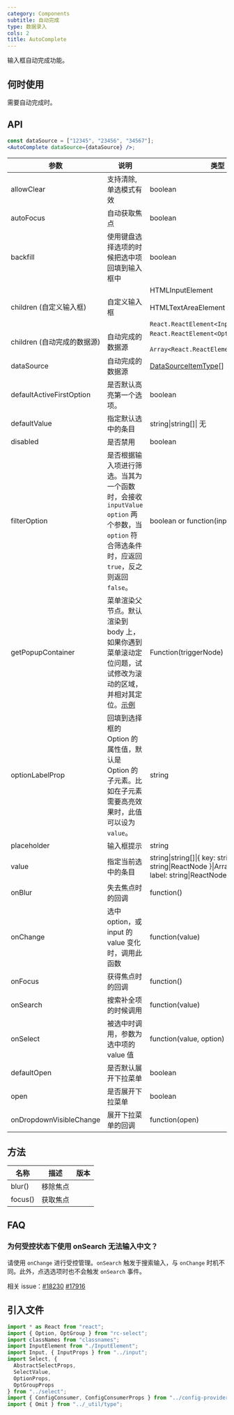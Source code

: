 ```yaml
---
category: Components
subtitle: 自动完成
type: 数据录入
cols: 2
title: AutoComplete
---
```


输入框自动完成功能。

## 何时使用

需要自动完成时。

## API

```jsx
const dataSource = ["12345", "23456", "34567"];
<AutoComplete dataSource={dataSource} />;
```

| 参数                        | 说明                                                                                                                                             | 类型                                                                                                              | 默认值              | 版本   |
| --------------------------- | ------------------------------------------------------------------------------------------------------------------------------------------------ | ----------------------------------------------------------------------------------------------------------------- | ------------------- | ------ |
| allowClear                  | 支持清除, 单选模式有效                                                                                                                           | boolean                                                                                                           | false               |        |
| autoFocus                   | 自动获取焦点                                                                                                                                     | boolean                                                                                                           | false               |        |
| backfill                    | 使用键盘选择选项的时候把选中项回填到输入框中                                                                                                     | boolean                                                                                                           | false               |        |
| children (自定义输入框)     | 自定义输入框                                                                                                                                     | HTMLInputElement <br /><br /> HTMLTextAreaElement <br /><br /> `React.ReactElement<InputProps>`                   | `<Input />`         |        |
| children (自动完成的数据源) | 自动完成的数据源                                                                                                                                 | `React.ReactElement<OptionProps>` <br /><br /> `Array<React.ReactElement<OptionProps>>`                           | -                   |        |
| dataSource                  | 自动完成的数据源                                                                                                                                 | [DataSourceItemType](https://git.io/vMMKF)\[]                                                                     |                     |        |
| defaultActiveFirstOption    | 是否默认高亮第一个选项。                                                                                                                         | boolean                                                                                                           | true                |        |
| defaultValue                | 指定默认选中的条目                                                                                                                               | string\|string\[]\| 无                                                                                            |                     |
| disabled                    | 是否禁用                                                                                                                                         | boolean                                                                                                           | false               |        |
| filterOption                | 是否根据输入项进行筛选。当其为一个函数时，会接收 `inputValue` `option` 两个参数，当 `option` 符合筛选条件时，应返回 `true`，反之则返回 `false`。 | boolean or function(inputValue, option)                                                                           | true                |        |
| getPopupContainer           | 菜单渲染父节点。默认渲染到 body 上，如果你遇到菜单滚动定位问题，试试修改为滚动的区域，并相对其定位。[示例](https://codesandbox.io/s/4j168r7jw0)  | Function(triggerNode)                                                                                             | () => document.body | 3.19.4 |
| optionLabelProp             | 回填到选择框的 Option 的属性值，默认是 Option 的子元素。比如在子元素需要高亮效果时，此值可以设为 `value`。                                       | string                                                                                                            | `children`          |        |
| placeholder                 | 输入框提示                                                                                                                                       | string                                                                                                            | -                   |        |
| value                       | 指定当前选中的条目                                                                                                                               | string\|string\[]\|{ key: string, label: string\|ReactNode }\|Array&lt;{ key: string, label: string\|ReactNode }> | 无                  |        |
| onBlur                      | 失去焦点时的回调                                                                                                                                 | function()                                                                                                        | -                   | 3.6.5  |
| onChange                    | 选中 option，或 input 的 value 变化时，调用此函数                                                                                                | function(value)                                                                                                   | 无                  |        |
| onFocus                     | 获得焦点时的回调                                                                                                                                 | function()                                                                                                        | -                   | 3.6.5  |
| onSearch                    | 搜索补全项的时候调用                                                                                                                             | function(value)                                                                                                   | 无                  |        |
| onSelect                    | 被选中时调用，参数为选中项的 value 值                                                                                                            | function(value, option)                                                                                           | 无                  |        |
| defaultOpen                 | 是否默认展开下拉菜单                                                                                                                             | boolean                                                                                                           | -                   | 3.9.3  |
| open                        | 是否展开下拉菜单                                                                                                                                 | boolean                                                                                                           | -                   | 3.9.3  |
| onDropdownVisibleChange     | 展开下拉菜单的回调                                                                                                                               | function(open)                                                                                                    | -                   | 3.9.3  |

## 方法

| 名称    | 描述     | 版本 |
| ------- | -------- | ---- |
| blur()  | 移除焦点 |      |
| focus() | 获取焦点 |      |

## FAQ

### 为何受控状态下使用 onSearch 无法输入中文？

请使用 `onChange` 进行受控管理。`onSearch` 触发于搜索输入，与 `onChange` 时机不同。此外，点选选项时也不会触发 `onSearch` 事件。

相关 issue：[#18230](https://github.com/ant-design/ant-design/issues/18230) [#17916](https://github.com/ant-design/ant-design/issues/17916)

## 引入文件

<!-- 晚点看,需要把input,select都看完在来看这里 -->

```js
import * as React from "react";
import { Option, OptGroup } from "rc-select";
import classNames from "classnames";
import InputElement from "./InputElement";
import Input, { InputProps } from "../input";
import Select, {
  AbstractSelectProps,
  SelectValue,
  OptionProps,
  OptGroupProps
} from "../select";
import { ConfigConsumer, ConfigConsumerProps } from "../config-provider";
import { Omit } from "../_util/type";
```
